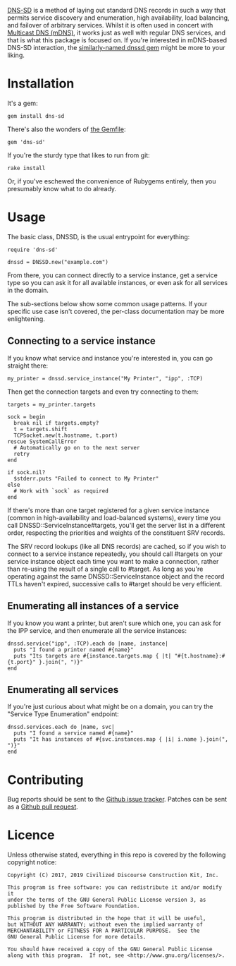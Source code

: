 [DNS-SD](https://tools.ietf.org/html/rfc6763) is a method of laying out
standard DNS records in such a way that permits service discovery and
enumeration, high availability, load balancing, and failover of arbitrary
services.  Whilst it is often used in concert with [Multicast DNS
(mDNS)](https://tools.ietf.org/html/rfc67621), it works just as well with
regular DNS services, and that is what this package is focused on.  If
you're interested in mDNS-based DNS-SD interaction, the [similarly-named
dnssd gem](https://rubygems.org/gems/dnssd) might be more to your liking.


# Installation

It's a gem:

    gem install dns-sd

There's also the wonders of [the Gemfile](http://bundler.io):

    gem 'dns-sd'

If you're the sturdy type that likes to run from git:

    rake install

Or, if you've eschewed the convenience of Rubygems entirely, then you
presumably know what to do already.


# Usage

The basic class, DNSSD, is the usual entrypoint for everything:

    require 'dns-sd'

    dnssd = DNSSD.new("example.com")

From there, you can connect directly to a service instance, get a service
type so you can ask it for all available instances, or even ask for all
services in the domain.

The sub-sections below show some common usage patterns.  If your specific
use case isn't covered, the per-class documentation may be more
enlightening.


## Connecting to a service instance

If you know what service and instance you're interested in, you can go
straight there:

    my_printer = dnssd.service_instance("My Printer", "ipp", :TCP)

Then get the connection targets and even try connecting to them:

    targets = my_printer.targets

    sock = begin
      break nil if targets.empty?
      t = targets.shift
      TCPSocket.new(t.hostname, t.port)
    rescue SystemCallError
      # Automatically go on to the next server
      retry
    end

    if sock.nil?
      $stderr.puts "Failed to connect to My Printer"
    else
      # Work with `sock` as required
    end

If there's more than one target registered for a given service instance
(common in high-availability and load-balanced systems), every time you call
DNSSD::ServiceInstance#targets, you'll get the server list in a different
order, respecting the priorities and weights of the constituent SRV records.

The SRV record lookups (like all DNS records) are cached, so if you wish
to connect to a service instance repeatedly, you should call #targets on
your service instance object each time you want to make a connection, rather
than re-using the result of a single call to #target.  As long as you're
operating against the same DNSSD::ServiceInstance object and the record TTLs
haven't expired, successive calls to #target should be very efficient.


## Enumerating all instances of a service

If you know you want a printer, but aren't sure which one, you can ask for
the IPP service, and then enumerate all the service instances:

    dnssd.service("ipp", :TCP).each do |name, instance|
      puts "I found a printer named #{name}"
      puts "Its targets are #{instance.targets.map { |t| "#{t.hostname}:#{t.port}" }.join(", ")}"
    end

## Enumerating all services

If you're just curious about what might be on a domain, you can try the
"Service Type Enumeration" endpoint:

    dnssd.services.each do |name, svc|
      puts "I found a service named #{name}"
      puts "It has instances of #{svc.instances.map { |i| i.name }.join(", ")}"
    end


# Contributing

Bug reports should be sent to the [Github issue
tracker](https://github.com/discourse/dns-sd/issues).  Patches can be sent as a
[Github pull request](https://github.com/discourse/dns-sd/pulls).


# Licence

Unless otherwise stated, everything in this repo is covered by the following
copyright notice:

    Copyright (C) 2017, 2019 Civilized Discourse Construction Kit, Inc.

    This program is free software: you can redistribute it and/or modify it
    under the terms of the GNU General Public License version 3, as
    published by the Free Software Foundation.

    This program is distributed in the hope that it will be useful,
    but WITHOUT ANY WARRANTY; without even the implied warranty of
    MERCHANTABILITY or FITNESS FOR A PARTICULAR PURPOSE.  See the
    GNU General Public License for more details.

    You should have received a copy of the GNU General Public License
    along with this program.  If not, see <http://www.gnu.org/licenses/>.
